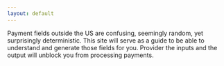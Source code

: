 ```yaml
---
layout: default
---
```


Payment fields outside the US are confusing, seemingly random, yet surprisingly deterministic. This site will serve as a guide to be able to understand and generate those fields for you. Provider the inputs and the output will unblock you from processing payments.
